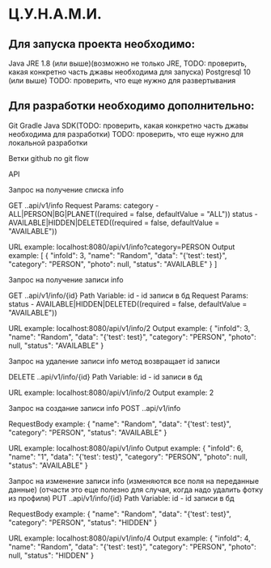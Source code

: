 # Ц.У.Н.А.М.И.
## Для запуска проекта необходимо:

Java JRE 1.8 (или выше)(возможно не только JRE, TODO: проверить, какая конкретно часть джавы необходима для запуска)
Postgresql 10 (или выше)
TODO: проверить, что еще нужно для развертывания

## Для разработки необходимо дополнительно:

Git
Gradle
Java SDK(TODO: проверить, какая конкретно часть джавы необходима для разработки)
TODO: проверить, что еще нужно для локальной разработки

Ветки github по git flow

API

Запрос на получение списка info

GET ..api/v1/info
Request Params:
category - ALL|PERSON|BG|PLANET((required = false, defaultValue = "ALL"))
status - AVAILABLE|HIDDEN|DELETED((required = false, defaultValue = "AVAILABLE"))

URL example:
localhost:8080/api/v1/info?category=PERSON
Output example:
[
    {
        "infoId": 3,
        "name": "Random",
        "data": "{'test': test}",
        "category": "PERSON",
        "photo": null,
        "status": "AVAILABLE"
    }
]

Запрос на получение записи info

GET ..api/v1/info/{id}
Path Variable:
id - id записи в бд
Request Params:
status - AVAILABLE|HIDDEN|DELETED((required = false, defaultValue = "AVAILABLE"))

URL example:
localhost:8080/api/v1/info/2
Output example:
{
    "infoId": 3,
    "name": "Random",
    "data": "{'test': test}",
    "category": "PERSON",
    "photo": null,
    "status": "AVAILABLE"
}

Запрос на удаление записи info 
метод возвращает id записи

DELETE ..api/v1/info/{id}
Path Variable:
id - id записи в бд

URL example:
localhost:8080/api/v1/info/2
Output example:
2

Запрос на создание записи info
POST ..api/v1/info

RequestBody example:
{ 
    "name": "Random", 
    "data": "{'test': test}", 
    "category": "PERSON", 
    "status": "AVAILABLE"
}

URL example:
localhost:8080/api/v1/info
Output example:
{
    "infoId": 6,
    "name": "1",
    "data": "{'test': test}",
    "category": "PERSON",
    "photo": null,
    "status": "AVAILABLE"
}

Запрос на изменение записи info
(изменяются все поля на переданные данные)
(отчасти это еще полезно для случая, когда надо удалить фотку из профиля)
PUT ..api/v1/info/{id}
Path Variable:
id - id записи в бд

RequestBody example:
{
    "name": "Random",
    "data": "{'test': test}",
    "category": "PERSON",
    "status": "HIDDEN"
}

URL example:
localhost:8080/api/v1/info/4
Output example:
{
    "infoId": 4,
    "name": "Random",
    "data": "{'test': test}",
    "category": "PERSON",
    "photo": null,
    "status": "HIDDEN"
}

